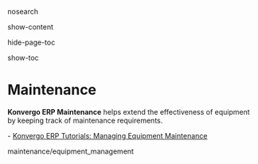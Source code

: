 nosearch  

show-content  

hide-page-toc  

show-toc  

# Maintenance

**Konvergo ERP Maintenance** helps extend the effectiveness of equipment by
keeping track of maintenance requirements.

<div class="seealso">

\- [Konvergo ERP Tutorials: Managing Equipment
Maintenance](https://www.odoo.com/slides/slide/managing-equipment-maintenance-709)

</div>

<div class="toctree" titlesonly="">

maintenance/equipment_management

</div>
